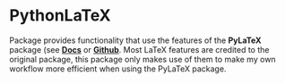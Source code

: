 # PythonLaTeX

Package provides functionality that use the features of the **PyLaTeX** package (see **[Docs](https://jeltef.github.io/PyLaTeX/current/index.html)** or **[Github](https://github.com/JelteF/PyLaTeX)**. Most LaTeX features are credited to the original package, this package only makes use of them to make my own workflow more efficient when using the PyLaTeX package.